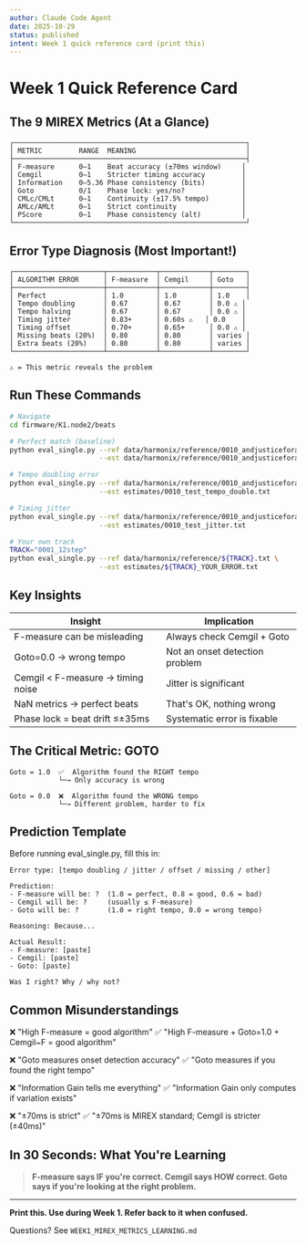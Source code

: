 ```yaml
---
author: Claude Code Agent
date: 2025-10-29
status: published
intent: Week 1 quick reference card (print this)
---
```


# Week 1 Quick Reference Card

## The 9 MIREX Metrics (At a Glance)

```
┌─────────────────────────────────────────────────────────┐
│ METRIC         RANGE  MEANING                           │
├─────────────────────────────────────────────────────────┤
│ F-measure      0–1    Beat accuracy (±70ms window)     │
│ Cemgil         0–1    Stricter timing accuracy         │
│ Information    0–5.36 Phase consistency (bits)         │
│ Goto           0/1    Phase lock: yes/no?              │
│ CMLc/CMLt      0–1    Continuity (±17.5% tempo)        │
│ AMLc/AMLt      0–1    Strict continuity                │
│ PScore         0–1    Phase consistency (alt)          │
└─────────────────────────────────────────────────────────┘
```

## Error Type Diagnosis (Most Important!)

```
┌──────────────────────┬────────────┬────────────┬────────┐
│ ALGORITHM ERROR      │ F-measure  │ Cemgil     │ Goto   │
├──────────────────────┼────────────┼────────────┼────────┤
│ Perfect              │ 1.0        │ 1.0        │ 1.0    │
│ Tempo doubling       │ 0.67       │ 0.67       │ 0.0 ⚠️ │
│ Tempo halving        │ 0.67       │ 0.67       │ 0.0 ⚠️ │
│ Timing jitter        │ 0.83+      │ 0.60s ⚠️   │ 0.0    │
│ Timing offset        │ 0.70+      │ 0.65+      │ 0.0 ⚠️ │
│ Missing beats (20%)  │ 0.80       │ 0.80       │ varies │
│ Extra beats (20%)    │ 0.80       │ 0.80       │ varies │
└──────────────────────┴────────────┴────────────┴────────┘

⚠️ = This metric reveals the problem
```

## Run These Commands

```bash
# Navigate
cd firmware/K1.node2/beats

# Perfect match (baseline)
python eval_single.py --ref data/harmonix/reference/0010_andjusticeforall.txt \
                      --est data/harmonix/reference/0010_andjusticeforall.txt

# Tempo doubling error
python eval_single.py --ref data/harmonix/reference/0010_andjusticeforall.txt \
                      --est estimates/0010_test_tempo_double.txt

# Timing jitter
python eval_single.py --ref data/harmonix/reference/0010_andjusticeforall.txt \
                      --est estimates/0010_test_jitter.txt

# Your own track
TRACK="0001_12step"
python eval_single.py --ref data/harmonix/reference/${TRACK}.txt \
                      --est estimates/${TRACK}_YOUR_ERROR.txt
```

## Key Insights

| Insight | Implication |
|---------|------------|
| F-measure can be misleading | Always check Cemgil + Goto |
| Goto=0.0 → wrong tempo | Not an onset detection problem |
| Cemgil < F-measure → timing noise | Jitter is significant |
| NaN metrics → perfect beats | That's OK, nothing wrong |
| Phase lock = beat drift ≤±35ms | Systematic error is fixable |

## The Critical Metric: GOTO

```
Goto = 1.0  ✅  Algorithm found the RIGHT tempo
            └─→ Only accuracy is wrong

Goto = 0.0  ❌  Algorithm found the WRONG tempo
            └─→ Different problem, harder to fix
```

## Prediction Template

Before running eval_single.py, fill this in:

```
Error type: [tempo doubling / jitter / offset / missing / other]

Prediction:
- F-measure will be: ?  (1.0 = perfect, 0.8 = good, 0.6 = bad)
- Cemgil will be: ?     (usually ≤ F-measure)
- Goto will be: ?       (1.0 = right tempo, 0.0 = wrong tempo)

Reasoning: Because...

Actual Result:
- F-measure: [paste]
- Cemgil: [paste]
- Goto: [paste]

Was I right? Why / why not?
```

## Common Misunderstandings

❌ "High F-measure = good algorithm"
✅ "High F-measure + Goto=1.0 + Cemgil~F = good algorithm"

❌ "Goto measures onset detection accuracy"
✅ "Goto measures if you found the right tempo"

❌ "Information Gain tells me everything"
✅ "Information Gain only computes if variation exists"

❌ "±70ms is strict"
✅ "±70ms is MIREX standard; Cemgil is stricter (±40ms)"

## In 30 Seconds: What You're Learning

> **F-measure says IF you're correct. Cemgil says HOW correct. Goto says if you're looking at the right problem.**

---

**Print this. Use during Week 1. Refer back to it when confused.**

Questions? See `WEEK1_MIREX_METRICS_LEARNING.md`
